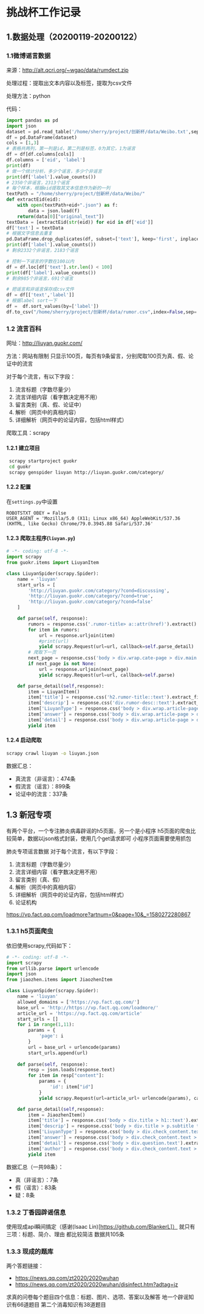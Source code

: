 # 挑战杯工作记录

## 1.数据处理（20200119-20200122）

### 1.1微博谣言数据 

来源：http://alt.qcri.org/~wgao/data/rumdect.zip

处理过程：提取出文本内容以及标签，提取为csv文件

处理方法：python

代码：

```python
import pandas as pd
import json
dataset = pd.read_table('/home/sherry/project/创新杯/data/Weibo.txt',sep='\t+|:')
df = pd.DataFrame(dataset)
cols = [1,3]
# 表格共两列，第一列是id，第二列是标签，0为其它，1为谣言
df = df[df.columns[cols]]
df.columns = ['eid', 'label']
print(df)
# 做一个统计分析，多少个谣言，多少个非谣言
print(df['label'].value_counts())
# 2350个非谣言，2313个谣言
# 每个样本，根据eid提取其文本信息作为新的一列
textPath = "/home/sherry/project/创新杯/data/Weibo/"
def extractEid(eid):
    with open(textPath+eid+".json") as f:
        data = json.load(f)
    return(data[0]["original_text"])
textData = [extractEid(str(eid)) for eid in df['eid']]
df['text'] = textData
# 根据文字信息去重复
pd.DataFrame.drop_duplicates(df, subset=['text'], keep='first', inplace=True)
print(df['label'].value_counts())
# 剩余2332个非谣言，2183个谣言

# 控制一下谣言的字数在100以内
df = df.loc[df['text'].str.len() < 100]
print(df['label'].value_counts())
# 剩余985个非谣言，691个谣言

# 把谣言和非谣言保存成csv文件
df = df[['text','label']]
# 根据label sort一下
df =  df.sort_values(by=['label'])
df.to_csv("/home/sherry/project/创新杯/data/rumor.csv",index=False,sep='\t')
```

### 1.2 流言百科

网址：http://liuyan.guokr.com/

方法：网站有限制 只显示100页，每页有9条留言，分别爬取100页为真、假、论证中的流言

对于每个流言，有以下字段：

1. 流言标题（字数尽量少）
2. 流言详细内容（看字数决定用不用）
3. 留言类别（真、假、论证中）
4. 解析（网页中的真相内容）
5. 详细解析（网页中的论证内容，包括html样式）

爬取工具：scrapy

#### 1.2.1 建立项目

```bash
 scrapy startproject guokr
 cd guokr
 scrapy genspider liuyan http://liuyan.guokr.com/category/
```

#### 1.2.2 配置

在`settings.py`中设置

```
ROBOTSTXT_OBEY = False
USER_AGENT = 'Mozilla/5.0 (X11; Linux x86_64) AppleWebKit/537.36 (KHTML, like Gecko) Chrome/79.0.3945.88 Safari/537.36'
```

#### 1.2.3 爬取主程序(`liuyan.py`)

```python
# -*- coding: utf-8 -*-
import scrapy
from guokr.items import LiuyanItem

class LiuyanSpider(scrapy.Spider):
    name = 'liuyan'
    start_urls = [
        'http://liuyan.guokr.com/category/?cond=discussing',
        'http://liuyan.guokr.com/category/?cond=true',
        'http://liuyan.guokr.com/category/?cond=false'
    ]

    def parse(self, response):
        rumors = response.css('.rumor-title> a::attr(href)').extract()
        for item in rumors:
            url = response.urljoin(item)
            #print(url)
            yield scrapy.Request(url=url, callback=self.parse_detail)
        # 爬取下一页
        next_page = response.css('body > div.wrap.cate-page > div.main > ul.pages > ul > li:last-child > a::attr(href)').extract_first()
        if next_page is not None: 
            url = response.urljoin(next_page)
            yield scrapy.Request(url=url, callback=self.parse)

    def parse_detail(self,response):
        item = LiuyanItem()
        item['title'] = response.css('h2.rumor-title::text').extract_first()
        item['descrip'] = response.css('div.rumor-desc::text').extract_first()
        item['LiuyanType'] = response.css('body > div.wrap.article-page > div.main > div.rumor-sum > strong::text').extract_first()
        item['answer'] = response.css('body > div.wrap.article-page > div.main > div.rumor-sum > p.rumor-truth::text').extract_first()
        item['detail'] = response.css('body > div.wrap.article-page > div.main > div.rumor-content').extract_first()
        yield item
```

#### 1.2.4 启动爬取

```bash
scrapy crawl liuyan -o liuyan.json
```

数据汇总：

* 真流言（非谣言）：474条
* 假流言（谣言）：899条
* 论证中的流言：337条

## 1.3 新冠专项
有两个平台，一个专注肺炎病毒辟谣的h5页面，另一个是小程序
h5页面的爬虫比较简单，数据以json格式封装，使用几个get请求即可
小程序页面需要使用抓包

肺炎专项谣言数据
对于每个流言，有以下字段：

1. 流言标题（字数尽量少）
2. 流言详细内容（看字数决定用不用）
3. 留言类别（真、假）
4. 解析（网页中的真相内容）
5. 详细解析（网页中的论证内容，包括html样式）
6. 论证机构

https://vp.fact.qq.com/loadmore?artnum=0&page=10&_=1580272280867
### 1.3.1 h5页面爬虫
依旧使用scrapy,代码如下：
```python
# -*- coding: utf-8 -*-
import scrapy
from urllib.parse import urlencode
import json
from jiaozhen.items import JiaozhenItem

class LiuyanSpider(scrapy.Spider):
    name = 'liuyan'
    allowed_domains = ['https://vp.fact.qq.com/']
    base_url = 'http://https://vp.fact.qq.com/loadmore/'
    article_url = 'https://vp.fact.qq.com/article'
    start_urls = []
    for i in range(1,11):
        params = {  
            'page': i  
        } 
        url = base_url + urlencode(params)
        start_urls.append(url)
    
    def parse(self, response):
        resp = json.loads(response.text)
        for item in resp["content"]:
            params = {  
                'id': item["id"] 
            } 
            yield scrapy.Request(url=article_url+ urlencode(params), callback=self.parse_detail)

    def parse_detail(self,response):
        item = JiaozhenItem()
        item['title'] = response.css('body > div.title > h1::text').extract_first()
        item['descrip'] = response.css('body > div.title > p.subtitle text::text').extract_first()
        item['LiuyanType'] = response.css('body > div.check_content.text > div.check_content_mark > span.mark_total > span.mark_title.fake_mark::text').extract_first()
        item['answer'] = response.css('body > div.check_content.text > div.check_content_points::text').extract_first()
        item['detail'] = response.css('body > div.question.text').extract_first()
        item['author'] = response.css('body > div.check_content.text > div.check_content_text.check_content_writer::text').extract_first()
        yield item
```
数据汇总（一共98条）：
* 真（非谣言）：7条
* 假（谣言）：83条
* 疑：8条

### 1.3.2 丁香园辟谣信息
使用现成api瞬间搞定（感谢(Isaac Lin)[https://github.com/BlankerL]）
就只有三项：标题、简介、理由
都比较简洁
数据共105条


### 1.3.3 现成的题库
两个答题链接：
* https://news.qq.com/zt2020/2020wuhan
* https://news.qq.com/zt2020/2020wuhan/disinfect.htm?adtag=jz


求真的问卷每个题目四个信息：标题、图片、选项、答案以及解答
地一个辟谣知识有66道题目
第二个消毒知识有38道题目

